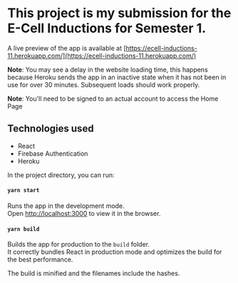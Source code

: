 # This project is my submission for the E-Cell Inductions for Semester 1.

A live preview of the app is available at [https://ecell-inductions-11.herokuapp.com/](https://ecell-inductions-11.herokuapp.com/)

**Note**: You may see a delay in the website loading time, this happens because Heroku sends the app in an inactive state when it has not been in use for over 30 minutes. Subsequent loads should work properly.

**Note**: You'll need to be signed to an actual account to access the Home Page

## Technologies used
 - React
 - Firebase Authentication
 - Heroku

In the project directory, you can run:

#### `yarn start`

Runs the app in the development mode.\
Open [http://localhost:3000](http://localhost:3000) to view it in the browser.

#### `yarn build`

Builds the app for production to the `build` folder.\
It correctly bundles React in production mode and optimizes the build for the best performance.

The build is minified and the filenames include the hashes.